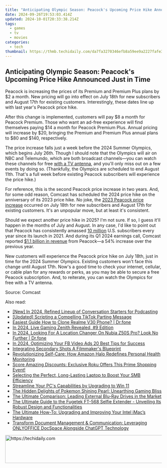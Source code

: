 ```yaml
---
title: "Anticipating Olympic Season: Peacock's Upcoming Price Hike Announced Just in Time"
date: 2024-09-26T19:53:03.414Z
updated: 2024-10-01T20:33:38.214Z
tags:
  - games
  - tv
  - movies
categories:
  - tech
thumbnail: https://thmb.techidaily.com/da7fa3270346efb8a59ee9a2227fafe39fab3e8091406f28b8c4b7ad88c22375.jpg
---
```


## Anticipating Olympic Season: Peacock's Upcoming Price Hike Announced Just in Time

Peacock is increasing the prices of its Premium and Premium Plus plans by $2 a month. New pricing will go into effect on July 18th for new subscribers and August 17th for existing customers. Interestingly, these dates line up with last year's Peacock price hike.

 After this change is implemented, customers will pay $8 a month for Peacock Premium. Those who want an ad-free experience will find themselves paying $14 a month for Peacock Premium Plus. Annual pricing will increase by $20, bringing the Premium and Premium Plus annual plans to $80 and $140, respectively.

 The price increase falls just a week before the 2024 Summer Olympics, which begins July 26th. Though I should note that the Olympics will air on NBC and Telemundo, which are both broadcast channels—you can watch these channels for free [with a TV antenna](https://sound-issues.techidaily.com/how-to-fix-a-non-functioning-steelseries-arctis-pro-microphone-complete-solution/), and you'll only miss out on a few events by doing so. (Thankfully, the Olympics are scheduled to end August 11th. That's a full week before existing Peacock subscribers will experience the price hike.)

 For reference, this is the second Peacock price increase in two years. And, for some odd reason, Comcast has scheduled the 2024 price hike on the anniversary of its 2023 price hike. No joke, the [2023 Peacock price increase](https://extra-tips.techidaily.com/twisting-typography-in-visual-screens/) occurred on July 18th for new subscribers and August 17th for existing customers. It's an unpopular move, but at least it's consistent.

 Should we expect another price hike in 2025? I'm not sure. If so, I guess it'll happen in the months of July and August. In any case, I'd like to point out that Peacock has consistently amassed [10 million](https://www.statista.com/statistics/1246902/number-sign-ups-peacock-united-states/) U.S. subscribers every year since its launch in 2021\. And during its Q1 2024 earnings call, Comcast reported [$1.1 billion in revenue](https://www.barrons.com/articles/comcast-earnings-stock-price-8f6598e9) from Peacock—a 54% increase over the previous year.

 New customers will experience the Peacock price hike on July 18th, just in time for the 2024 Summer Olympics. Existing customers won't face this change until August 17th. Now's a good time to check your internet, cellular, or cable plan for any rewards or perks, as you may be able to secure a free Peacock subscription. And, to reiterate, you can watch the Olympics for free with a TV antenna.

 Source: Comcast

<ins class="adsbygoogle"
     style="display:block"
     data-ad-format="autorelaxed"
     data-ad-client="ca-pub-7571918770474297"
     data-ad-slot="1223367746"></ins>

<ins class="adsbygoogle"
     style="display:block"
     data-ad-client="ca-pub-7571918770474297"
     data-ad-slot="8358498916"
     data-ad-format="auto"
     data-full-width-responsive="true"></ins>

<span class="atpl-alsoreadstyle">Also read:</span>
<div><ul>
<li><a href="https://fox-friendly.techidaily.com/new-in-2024-refined-lineup-of-conversation-starters-for-podcasting/"><u>[New] In 2024, Refined Lineup of Conversation Starters for Podcasting</u></a></li>
<li><a href="https://tiktok-video-recordings.techidaily.com/updated-scripting-a-compelling-tiktok-parting-message/"><u>[Updated] Scripting a Compelling TikTok Parting Message</u></a></li>
<li><a href="https://blog-min.techidaily.com/easiest-guide-how-to-clone-realme-v30-phone-drfone-by-drfone-transfer-from-android-transfer-from-android/"><u>Easiest Guide How to Clone Realme V30 Phone? | Dr.fone</u></a></li>
<li><a href="https://some-skills.techidaily.com/in-2024-live-gaming-zenith-revealed-9-edition/"><u>In 2024, Live Gaming Zenith Revealed, #9 Edition</u></a></li>
<li><a href="https://phone-solutions.techidaily.com/in-2024-looking-for-a-location-changer-on-nubia-z50s-pro-look-no-further-drfone-by-drfone-virtual-android/"><u>In 2024, Looking For A Location Changer On Nubia Z50S Pro? Look No Further | Dr.fone</u></a></li>
<li><a href="https://facebook-videos.techidaily.com/in-2024-optimizing-your-fb-video-ads-20-best-tips-for-success/"><u>In 2024, Optimizing Your FB Video Ads 20 Best Tips for Success</u></a></li>
<li><a href="https://article-files.techidaily.com/integrating-secondary-shots-a-filmmakers-blueprint/"><u>Integrating Secondary Shots A Filmmaker's Blueprint</u></a></li>
<li><a href="https://buynow-marvelous.techidaily.com/revolutionizing-self-care-how-amazon-halo-redefines-personal-health-monitoring/"><u>Revolutionizing Self-Care: How Amazon Halo Redefines Personal Health Monitoring</u></a></li>
<li><a href="https://buynow-marvelous.techidaily.com/score-amazing-discounts-exclusive-roku-offers-this-prime-shopping-event/"><u>Score Amazing Discounts: Exclusive Roku Offers This Prime Shopping Event!</u></a></li>
<li><a href="https://buynow-marvelous.techidaily.com/selecting-the-perfect-long-lasting-laptop-to-boost-your-smb-efficiency/"><u>Selecting the Perfect, Long-Lasting Laptop to Boost Your SMB Efficiency</u></a></li>
<li><a href="https://buynow-marvelous.techidaily.com/streamline-your-pcs-capabilities-by-upgrading-to-win-11/"><u>Streamline Your PC's Capabilities by Upgrading to Win 11</u></a></li>
<li><a href="https://buynow-marvelous.techidaily.com/the-hidden-delights-of-pokemon-shining-pearl-unearthing-gaming-bliss/"><u>The Hidden Delights of Pokemon Shining Pearl: Unearthing Gaming Bliss</u></a></li>
<li><a href="https://buynow-marvelous.techidaily.com/the-ultimate-comparison-leading-external-blu-ray-drives-in-the-market/"><u>The Ultimate Comparison: Leading External Blu-Ray Drives in the Market</u></a></li>
<li><a href="https://techno-recovery.techidaily.com/the-ultimate-guide-to-the-fugetek-ft-568-selfie-extender-unveiling-its-robust-design-and-functionalities/"><u>The Ultimate Guide to the Fugetek FT-568 Selfie Extender - Unveiling Its Robust Design and Functionalities</u></a></li>
<li><a href="https://buynow-marvelous.techidaily.com/the-ultimate-how-to-upgrading-and-improving-your-intel-imacs-hardware/"><u>The Ultimate How-To: Upgrading and Improving Your Intel iMac’s Hardware</u></a></li>
<li><a href="https://tech-hub.techidaily.com/transform-document-management-and-communication-leveraging-onlyoffice-docspace-alongside-chatgpt-technology/"><u>Transform Document Management & Communication: Leveraging ONLYOFFICE DocSpace Alongside ChatGPT Technology</u></a></li>
</ul></div>

<!-- affiliate ads begin -->
<a href="https://aligracehair.sjv.io/c/5597632/1925570/19272" target="_top" id="1925570">
  <img src="//a.impactradius-go.com/display-ad/19272-1925570" border="0" alt="https://techidaily.com" width="728" height="90"/>
</a>
<img height="0" width="0" src="https://aligracehair.sjv.io/i/5597632/1925570/19272" style="position:absolute;visibility:hidden;" border="0" />
<!-- affiliate ads end -->


